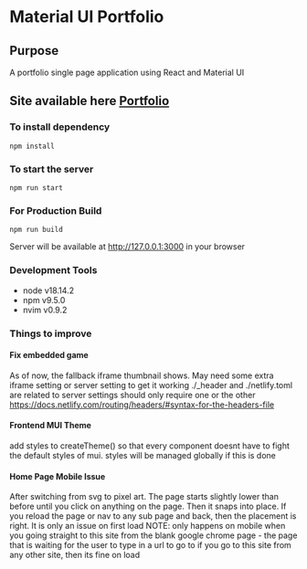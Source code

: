 # Material UI Portfolio

## Purpose

A portfolio single page application using React and Material UI

## Site available here [Portfolio](https://portfolio.majorziploc.com/)

### To install dependency

```
npm install
```

### To start the server

```
npm run start
```

### For Production Build

```
npm run build
```

Server will be available at http://127.0.0.1:3000 in your browser

### Development Tools

- node v18.14.2
- npm v9.5.0
- nvim v0.9.2

### Things to improve

#### Fix embedded game

As of now, the fallback iframe thumbnail shows. May need some extra iframe setting or server setting to get it working
./_header and ./netlify.toml are related to server settings
  should only require one or the other
  https://docs.netlify.com/routing/headers/#syntax-for-the-headers-file

#### Frontend MUI Theme

add styles to createTheme() so that every component doesnt have to fight the default styles of mui. styles will be managed globally if this is done

#### Home Page Mobile Issue

After switching from svg to pixel art. The page starts slightly lower than before until you click on anything on the page. Then it snaps into place.
If you reload the page or nav to any sub page and back, then the placement is right. It is only an issue on first load
NOTE: only happens on mobile when you going straight to this site from the blank google chrome page - the page that is waiting for the user to type in a url to go to
if you go to this site from any other site, then its fine on load
